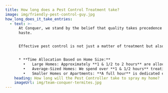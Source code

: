 ```yaml
---
title: How long does a Pest Control Treatment take?
image: img/friendly-pest-control-guy.jpg
how_long_does_it_take_entries:
  - text: >-
      At Conquer, we stand by the belief that quality takes precedence over
      haste. 


      Effective pest control is not just a matter of treatment but also about understanding and addressing your specific concerns. That's why we dedicate a generous amount of time for your pest treatment:


      * **Time Allocation Based on Home Size:**
        •	Large Homes: Approximately **1 & 1/2 to 2 hours** are allocated to ensure all areas are comprehensively treated.
        •	Average-Sized Homes: We spend over **1 & 1/2 hours** treating standard homes, covering all necessary aspects.
        •	Smaller Homes or Apartments: **A full hour** is dedicated even to the smallest properties, ensuring Conquer's high standards are met.
    heading: How long will the Pest Controller take to spray my home?
    imageUrl: img/team-conquer-termites.jpg
---
```

